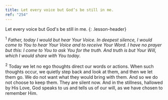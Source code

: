 ```yaml
---
title: Let every voice but God’s be still in me.
ref: "254"
---
```


Let every voice but God's be still in me.
{: .lesson-header}

<sup>1</sup> *Father, today I would but hear Your Voice. In deepest
silence, I would come to You to hear Your Voice and to receive Your
Word. I have no prayer but this: I come to You to ask You for the truth.
And truth is but Your Will, which I would share with You today*.

<sup>2</sup> Today we let no ego thoughts direct our words or actions.
When such thoughts occur, we quietly step back and look at them, and
then we let them go. We do not want what they would bring with them. And
so we do not choose to keep them. They are silent now. And in the
stillness, hallowed by His Love, God speaks to us and tells us of our
will, as we have chosen to remember Him.

